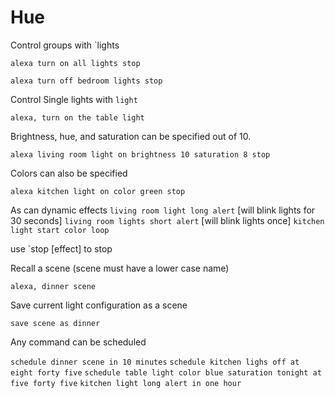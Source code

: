 # Hue 

Control groups with `lights

`alexa turn on all lights stop`

`alexa turn off bedroom lights stop`

Control Single lights with `light`

`alexa, turn on the table light`

Brightness, hue, and saturation can be specified out of 10.

`alexa living room light on brightness 10 saturation 8 stop`

Colors can also be specified

`alexa kitchen light on color green stop`

As can dynamic effects
`living room light long alert` [will blink lights for 30 seconds]
`living room lights short alert` [will blink lights once]
`kitchen light start color loop`

use `stop [effect] to stop

Recall a scene (scene must have a lower case name)

`alexa, dinner scene`

Save current light configuration as a scene

`save scene as dinner`

Any command can be scheduled

`schedule dinner scene in 10 minutes`
`schedule kitchen lighs off at eight forty five`
`schedule table light color blue saturation tonight at five forty five`
`kitchen light long alert in one hour`






